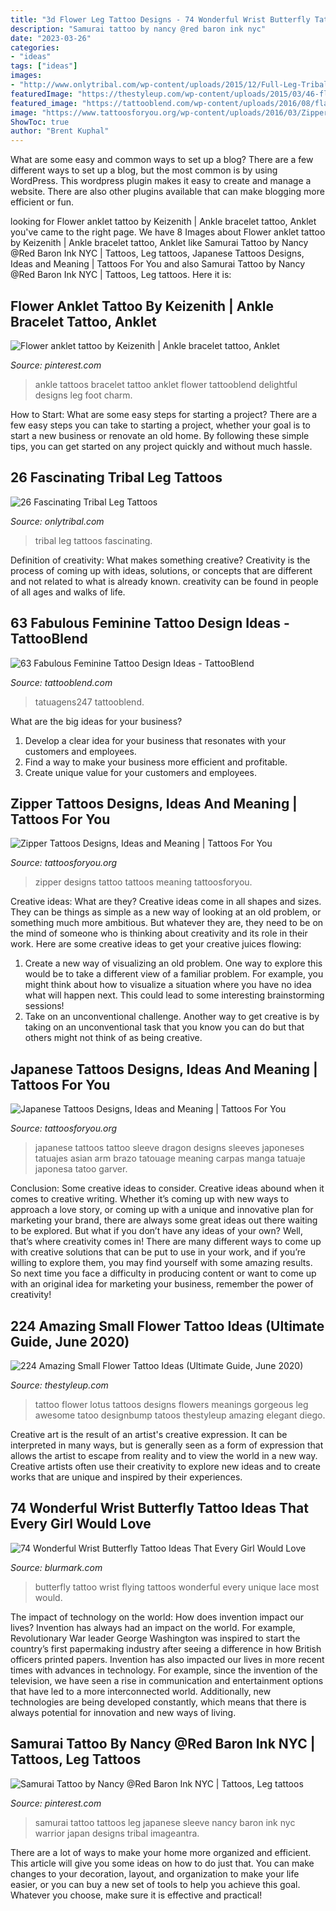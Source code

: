 ```yaml
---
title: "3d Flower Leg Tattoo Designs - 74 Wonderful Wrist Butterfly Tattoo Ideas That Every Girl Would Love"
description: "Samurai tattoo by nancy @red baron ink nyc"
date: "2023-03-26"
categories:
- "ideas"
tags: ["ideas"]
images:
- "http://www.onlytribal.com/wp-content/uploads/2015/12/Full-Leg-Tribal-Tattoos.jpg"
featuredImage: "https://thestyleup.com/wp-content/uploads/2015/03/46-flower-tattoo1.jpg"
featured_image: "https://tattooblend.com/wp-content/uploads/2016/08/flax-flower-ankle-tat.jpg"
image: "https://www.tattoosforyou.org/wp-content/uploads/2016/03/Zipper-Tattoo-Designs.jpg"
ShowToc: true
author: "Brent Kuphal"
---
```



What are some easy and common ways to set up a blog?
There are a few different ways to set up a blog, but the most common is by using WordPress. This wordpress plugin makes it easy to create and manage a website. There are also other plugins available that can make blogging more efficient or fun.

	

		
looking for Flower anklet tattoo by Keizenith | Ankle bracelet tattoo, Anklet you've came to the right page. We have 8 Images about Flower anklet tattoo by Keizenith | Ankle bracelet tattoo, Anklet like Samurai Tattoo by Nancy @Red Baron Ink NYC | Tattoos, Leg tattoos, Japanese Tattoos Designs, Ideas and Meaning | Tattoos For You and also Samurai Tattoo by Nancy @Red Baron Ink NYC | Tattoos, Leg tattoos. Here it is:
		
    
## Flower Anklet Tattoo By Keizenith | Ankle Bracelet Tattoo, Anklet

<img loading=lazy src="https://i.pinimg.com/736x/91/2a/12/912a1287d110c650a3a49f043d40091e--charm-bracelet-tattoo-ankle-bracelet-tattoos.jpg" onerror="this.onerror=null;this.src='https://tse1.mm.bing.net/th?id=OIP.B4e52km_5yi76c45TcMlawAAAA&amp;pid=15.1';" alt="Flower anklet tattoo by Keizenith | Ankle bracelet tattoo, Anklet">

_Source: pinterest.com_

>ankle tattoos bracelet tattoo anklet flower tattooblend delightful designs leg foot charm. 

	

How to Start: What are some easy steps for starting a project?
There are a few easy steps you can take to starting a project, whether your goal is to start a new business or renovate an old home. By following these simple tips, you can get started on any project quickly and without much hassle.

    
## 26 Fascinating Tribal Leg Tattoos

<img loading=lazy src="http://www.onlytribal.com/wp-content/uploads/2015/12/Full-Leg-Tribal-Tattoos.jpg" onerror="this.onerror=null;this.src='https://tse2.mm.bing.net/th?id=OIP.eGX_suo0UfYNcZuI8iWUUAAAAA&amp;pid=15.1';" alt="26 Fascinating Tribal Leg Tattoos">

_Source: onlytribal.com_

>tribal leg tattoos fascinating. 

	

Definition of creativity: What makes something creative?
Creativity is the process of coming up with ideas, solutions, or concepts that are different and not related to what is already known. creativity can be found in people of all ages and walks of life.

    
## 63 Fabulous Feminine Tattoo Design Ideas - TattooBlend

<img loading=lazy src="https://tattooblend.com/wp-content/uploads/2016/08/flax-flower-ankle-tat.jpg" onerror="this.onerror=null;this.src='https://tse3.mm.bing.net/th?id=OIP.7l7CfOB07ApHOd9zllwZIQHaHW&amp;pid=15.1';" alt="63 Fabulous Feminine Tattoo Design Ideas - TattooBlend">

_Source: tattooblend.com_

>tatuagens247 tattooblend. 

	

What are the big ideas for your business?
1. Develop a clear idea for your business that resonates with your customers and employees.
2. Find a way to make your business more efficient and profitable.
3. Create unique value for your customers and employees.

    
## Zipper Tattoos Designs, Ideas And Meaning | Tattoos For You

<img loading=lazy src="https://www.tattoosforyou.org/wp-content/uploads/2016/03/Zipper-Tattoo-Designs.jpg" onerror="this.onerror=null;this.src='https://tse3.mm.bing.net/th?id=OIP.h_l1PkD4aTp_bhE0vPV-8gAAAA&amp;pid=15.1';" alt="Zipper Tattoos Designs, Ideas and Meaning | Tattoos For You">

_Source: tattoosforyou.org_

>zipper designs tattoo tattoos meaning tattoosforyou. 

	

Creative ideas: What are they?
Creative ideas come in all shapes and sizes. They can be things as simple as a new way of looking at an old problem, or something much more ambitious. But whatever they are, they need to be on the mind of someone who is thinking about creativity and its role in their work. Here are some creative ideas to get your creative juices flowing: 
1) Create a new way of visualizing an old problem. One way to explore this would be to take a different view of a familiar problem. For example, you might think about how to visualize a situation where you have no idea what will happen next. This could lead to some interesting brainstorming sessions! 
2) Take on an unconventional challenge. Another way to get creative is by taking on an unconventional task that you know you can do but that others might not think of as being creative.

    
## Japanese Tattoos Designs, Ideas And Meaning | Tattoos For You

<img loading=lazy src="http://www.tattoosforyou.org/wp-content/uploads/2013/09/Japanese-Sleeve-Tattoo.jpg" onerror="this.onerror=null;this.src='https://tse1.mm.bing.net/th?id=OIP.ds-wx0GMinjWO3F_q7H6sQHaPu&amp;pid=15.1';" alt="Japanese Tattoos Designs, Ideas and Meaning | Tattoos For You">

_Source: tattoosforyou.org_

>japanese tattoos tattoo sleeve dragon designs sleeves japoneses tatuajes asian arm brazo tatouage meaning carpas manga tatuaje japonesa tatoo garver. 

	

Conclusion: Some creative ideas to consider.
Creative ideas abound when it comes to creative writing. Whether it’s coming up with new ways to approach a love story, or coming up with a unique and innovative plan for marketing your brand, there are always some great ideas out there waiting to be explored. But what if you don’t have any ideas of your own? Well, that’s where creativity comes in! There are many different ways to come up with creative solutions that can be put to use in your work, and if you’re willing to explore them, you may find yourself with some amazing results. So next time you face a difficulty in producing content or want to come up with an original idea for marketing your business, remember the power of creativity!

    
## 224 Amazing Small Flower Tattoo Ideas (Ultimate Guide, June 2020)

<img loading=lazy src="https://thestyleup.com/wp-content/uploads/2015/03/46-flower-tattoo1.jpg" onerror="this.onerror=null;this.src='https://tse3.mm.bing.net/th?id=OIP.pU5GFM_p4MPzYYT5oWTFswHaLH&amp;pid=15.1';" alt="224 Amazing Small Flower Tattoo Ideas (Ultimate Guide, June 2020)">

_Source: thestyleup.com_

>tattoo flower lotus tattoos designs flowers meanings gorgeous leg awesome tatoo designbump tatoos thestyleup amazing elegant diego. 

	

Creative art is the result of an artist's creative expression. It can be interpreted in many ways, but is generally seen as a form of expression that allows the artist to escape from reality and to view the world in a new way. Creative artists often use their creativity to explore new ideas and to create works that are unique and inspired by their experiences.

    
## 74 Wonderful Wrist Butterfly Tattoo Ideas That Every Girl Would Love

<img loading=lazy src="https://www.blurmark.com/wp-content/uploads/2017/05/Butterfly-Flying-Tattoo-On-Wrist.jpg" onerror="this.onerror=null;this.src='https://tse4.mm.bing.net/th?id=OIP.80EwW-whQcqPceergiK2ewHaJQ&amp;pid=15.1';" alt="74 Wonderful Wrist Butterfly Tattoo Ideas That Every Girl Would Love">

_Source: blurmark.com_

>butterfly tattoo wrist flying tattoos wonderful every unique lace most would. 

	

The impact of technology on the world: How does invention impact our lives?
Invention has always had an impact on the world. For example, Revolutionary War leader George Washington was inspired to start the country’s first papermaking industry after seeing a difference in how British officers printed papers. Invention has also impacted our lives in more recent times with advances in technology. For example, since the invention of the television, we have seen a rise in communication and entertainment options that have led to a more interconnected world. Additionally, new technologies are being developed constantly, which means that there is always potential for innovation and new ways of living.

    
## Samurai Tattoo By Nancy @Red Baron Ink NYC | Tattoos, Leg Tattoos

<img loading=lazy src="https://i.pinimg.com/736x/3d/b2/46/3db2462a541f395bb258b01f66e6ec6c.jpg" onerror="this.onerror=null;this.src='https://tse1.mm.bing.net/th?id=OIP.Z6b7Gbg1ZWNj7Vy0goBeQwHaJ3&amp;pid=15.1';" alt="Samurai Tattoo by Nancy @Red Baron Ink NYC | Tattoos, Leg tattoos">

_Source: pinterest.com_

>samurai tattoo tattoos leg japanese sleeve nancy baron ink nyc warrior japan designs tribal imageantra. 

	

There are a lot of ways to make your home more organized and efficient. This article will give you some ideas on how to do just that. You can make changes to your decoration, layout, and organization to make your life easier, or you can buy a new set of tools to help you achieve this goal. Whatever you choose, make sure it is effective and practical!

